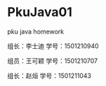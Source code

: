# PkuJava01
pku java homework
<html>
<p>组长：李士迪 学号：1501210940 </p>
<p>组员：王可颖 学号：1501210707 </p>
<p>组长：赵烜 学号：1501211043 </p>
</html>

